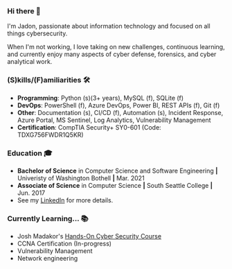 ### Hi there 👋
I'm Jadon, passionate about information technology and focused on all things cybersecurity.

When I'm not working, I love taking on new challenges, continuous learning, and currently enjoy many aspects of cyber defense, forensics, and cyber analytical work.

### (S)kills/(F)amiliarities 🛠
- **Programming**: Python (s)(3+ years), MySQL (f), SQLite (f)
- **DevOps**: PowerShell (f), Azure DevOps, Power BI, REST APIs (f), Git (f)
- **Other**: Documentation (s), CI/CD (f), Automation (s), Incident Response, Azure Portal, MS Sentinel, Log Analytics, Vulnerability Management
- **Certification**: CompTIA Security+ SY0-601 (Code: TDXG756FWDR1Q5KR)

### Education 🎓
- **Bachelor of Science** in Computer Science and Software Engineering **|** Univeristy of Washington Bothell **|** Mar. 2021
- **Associate of Science** in Computer Science **|** South Seattle College **|** Jun. 2017
- See my [LinkedIn](https://www.linkedin.com/in/jadonscombs) for more details.

### Currently Learning... 📚
- Josh Madakor's [Hands-On Cyber Security Course](https://joshmadakor.tech/cyber/)
- CCNA Certification (In-progress)
- Vulnerability Management
- Network engineering

<!---
jadonscombs/jadonscombs is a ✨ special ✨ repository because its `README.md` (this file) appears on your GitHub profile.
You can click the Preview link to take a look at your changes.
--->
